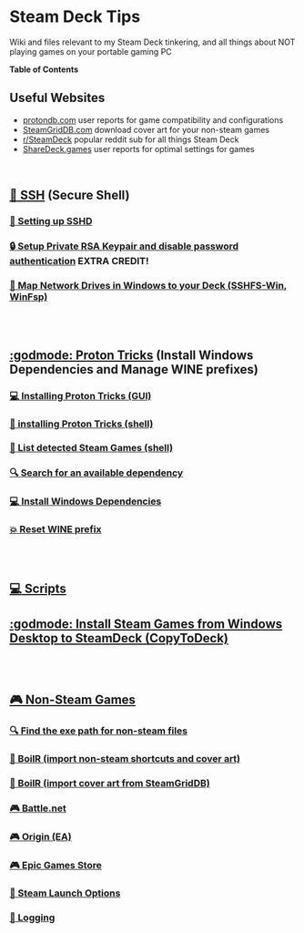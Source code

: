 # Steam Deck Tips
Wiki and files relevant to my Steam Deck tinkering, and all things about NOT playing games on your portable gaming PC

**Table of Contents**

## Useful Websites
- [protondb.com](https://www.protondb.com/) user reports for game compatibility and configurations
- [SteamGridDB.com](https://www.steamgriddb.com/) download cover art for your non-steam games
- [r/SteamDeck](https://www.reddit.com/r/SteamDeck/) popular reddit sub for all things Steam Deck
- [ShareDeck.games](https://sharedeck.games/) user reports for optimal settings for games

<BR>

## [:penguin: SSH](/wiki/ssh.md) (Secure Shell)

<!-- ### [:penguin: Setting up SSHD](/wiki/ssh.md#user-content-setting-up-sshd) -->

### [:penguin: Setting up SSHD](/wiki/ssh.md#user-content-setting-up-sshd-anchor)

<!-- ### [:lock: Setup Private RSA Keypair and disable password authentication](/wiki/ssh.md#user-content-setup-private-rsa-keypair-and-disable-password-authentication) EXTRA CREDIT! -->

### [:lock: Setup Private RSA Keypair and disable password authentication](/wiki/ssh.md#user-content-setup-pubkey-auth-anchor) EXTRA CREDIT!

### [:penguin: Map Network Drives in Windows to your Deck (SSHFS-Win, WinFsp)](/wiki/ssh.md#user-content-map-network-drive-anchor)

<BR><BR>

## [:godmode: Proton Tricks](/wiki/protontricks.md) (Install Windows Dependencies and Manage WINE prefixes)

### [:computer: Installing Proton Tricks (GUI)](/wiki/protontricks.md#user-content-installing-proton-tricks-gui-anchor)

### [:penguin: installing Proton Tricks (shell)](/wiki/protontricks.md#user-content-installing-proton-tricks-shell-anchor)

### [:scroll: List detected Steam Games (shell)](/wiki/protontricks.md#user-content-list-detected-steam-games-anchor)

### [:mag: Search for an available dependency](/wiki/protontricks.md#user-content-search-for-dependency-anchor)

### [:computer: Install Windows Dependencies](/wiki/protontricks.md#user-content-install-windows-dependencies-anchor)

### [:boom: Reset WINE prefix](/wiki/protontricks.md#user-content-reset-wine-prefix-anchor)

<BR><BR>

## [ :computer: Scripts](/wiki/scripts.md)

## [ :godmode: Install Steam Games from Windows Desktop to SteamDeck (CopyToDeck) ](/wiki/scripts.md#user-content-install-steam-games-from-windows-desktop-to-steamdeck-copytodeck)

<BR><BR>

## [ :video_game: Non-Steam Games](/wiki/non-steam-games.md)

### [:mag: Find the exe path for non-steam files](/wiki/non-steam-games.md#user-content-find-the-exe-path-for-non-steam-files)

### [:hammer: BoilR (import non-steam shortcuts and cover art)](/wiki/non-steam-games.md#user-content-boilr-import-cover-art-from-steamgriddb)

### [:hammer: BoilR (import cover art from SteamGridDB)](/wiki/non-steam-games.md#user-content-boilr-import-cover-art-from-steamgriddb)

### [:video_game: Battle.net](/wiki/non-steam-games.md#user-content-battlenet)

### [:video_game: Origin (EA)](/wiki/non-steam-games.md#user-content-origin-ea)

### [:video_game: Epic Games Store](/wiki/non-steam-games.md#user-content-epic-games-store)

### [:wrench: Steam Launch Options](/wiki/non-steam-games.md#user-content-steam-launch-options) 

### [:wrench: Logging](/wiki/non-steam-games.md#user-content-logging) 


